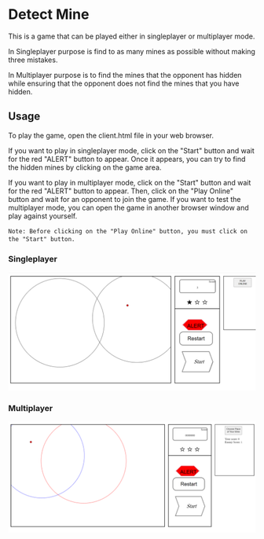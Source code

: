 # Detect Mine

This is a game that can be played either in singleplayer or multiplayer mode.

In Singleplayer purpose is find to as many mines as possible without making three mistakes.

In Multiplayer purpose is to find the mines that the opponent has hidden while ensuring that the opponent does not find the mines that you have hidden.

## Usage

To play the game, open the client.html file in your web browser.

If you want to play in singleplayer mode, click on the "Start" button and wait for the red "ALERT" button to appear. Once it appears, you can try to find the hidden mines by clicking on the game area.

If you want to play in multiplayer mode, click on the "Start" button and wait for the red "ALERT" button to appear. Then, click on the "Play Online" button and wait for an opponent to join the game. If you want to test the multiplayer mode, you can open the game in another browser window and play against yourself.

    Note: Before clicking on the "Play Online" button, you must click on the "Start" button.


### Singleplayer

![alt text](https://github.com/TayyibYasar/Multiplayer-MineDetectGame/blob/main/single-player.png)

### Multiplayer

![alt text](https://github.com/TayyibYasar/Multiplayer-MineDetectGame/blob/main/multiplayer.png)
